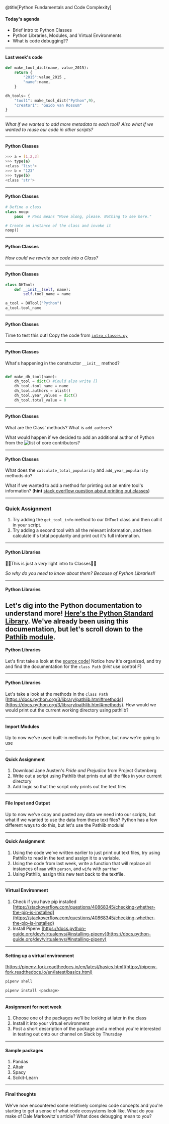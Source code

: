 @title[Python Fundamentals and Code Complexity]

#### Today's agenda

- Brief intro to Python Classes
- Python Libraries, Modules, and Virtual Environments
- What is code debugging??

---
#### Last week's code
```python
def make_tool_dict(name, value_2015):
    return {
        "2015":value_2015 ,
        "name":name,
    }

dh_tools= {
    "tool1": make_tool_dict("Python",9),
    "creator1": "Guido van Rossum"
}
```
---

*What if we wanted to add more metadata to each tool? Also what if we wanted to reuse our code in other scripts?*

---
#### Python Classes
```sh
>>> a = [1,2,3]
>>> type(a)
<class 'list'>
>>> b = "123"
>>> type(b)
<class 'str'>
```
---
#### Python Classes
```python
# Define a class
class noop:
    pass  # Pass means "Move along, please. Nothing to see here."

# Create an instance of the class and invoke it
noop()
```
---
#### Python Classes

*How could we rewrite our code into a Class?*

---
#### Python Classes
```python
class DHTool:
    def __init__(self, name):
        self.tool_name = name

a_tool = DHTool("Python")
a_tool.tool_name
```
---
#### Python Classes

Time to test this out! Copy the code from [`intro_classes.py`](https://github.com/ZoeLeBlanc/IntroToDH2020/blob/gh-pages/week4/intro_classes.py)

---
#### Python Classes

What's happening in the constructor `__init__` method?

```python

def make_dh_tool(name):
    dh_tool = dict() #Could also write {}
    dh_tool.tool_name = name
    dh_tool.authors = alist()
    dh_tool.year_values = dict()
    dh_tool.total_value = 0
```
---
#### Python Classes

What are the Class' methods? What is `add_authors`? 

What would happen if we decided to add an additional author of Python from the ![list of core contributors](https://devguide.python.org/developers/)?

---
#### Python Classes

What does the `calculate_total_popularity` and `add_year_popularity` methods do?

What if we wanted to add a method for printing out an entire tool's information? (**hint** [stack overflow question about printing out classes](https://stackoverflow.com/questions/192109/is-there-a-built-in-function-to-print-all-the-current-properties-and-values-of-a/192207#192207))

---
### Quick Assignment
1. Try adding the `get_tool_info` method to our `DHTool` class and then call it in your script.
2. Try adding a second tool with all the relevant information, and then calculate it's total popularity and print out it's full information.
---
#### Python Libraries

🚨🚨This is just a *very* light intro to Classes🚨🚨

*So why do you need to know about them? Because of Python Libraries!!*

---
#### Python Libraries

Let's dig into the Python documentation to understand more! [Here's the Python Standard Library](https://docs.python.org/3/library/). We've already been using this documentation, but let's scroll down to the [Pathlib module](https://docs.python.org/3/library/pathlib.html). 
---
#### Python Libraries

Let's first take a look at the [source code!](https://github.com/python/cpython/blob/3.8/Lib/pathlib.py) Notice how it's organized, and try and find the documentation for the `class Path` (*hint* use control F)

---
#### Python Libraries

Let's take a look at the methods in the `class Path` [https://docs.python.org/3/library/pathlib.html#methods](https://docs.python.org/3/library/pathlib.html#methods). How would we would print out the current working directory using pathlib?

---
#### Import Modules

Up to now we've used built-in methods for Python, but now we're going to use 

---
#### Quick Assignment

1. Download Jane Austen's *Pride and Prejudice* from Project Gutenberg
2. Write out a script using Pathlib that prints out all the files in your current directory
3. Add logic so that the script only prints out the text files

---
#### File Input and Output

Up to now we've copy and pasted any data we need into our scripts, but what if we wanted to use the data from these text files? Python has a few different ways to do this, but let's use the Pathlib module!

---
#### Quick Assignment

1. Using the code we've written earlier to just print out text files, try using Pathlib to read in the text and assign it to a variable.
2. Using the code from last week, write a function that will replace all instances of `man` with `person`, and `wife` with `parther` 
3. Using Pathlib, assign this new text back to the textfile.

---
#### Virtual Environment

1. Check if you have pip installed [https://stackoverflow.com/questions/40868345/checking-whether-the-pip-is-installed](https://stackoverflow.com/questions/40868345/checking-whether-the-pip-is-installed)
2. Install Pipenv [https://docs.python-guide.org/dev/virtualenvs/#installing-pipenv](https://docs.python-guide.org/dev/virtualenvs/#installing-pipenv)

---
#### Setting up a virtual environment

[https://pipenv-fork.readthedocs.io/en/latest/basics.html](https://pipenv-fork.readthedocs.io/en/latest/basics.html)
```sh
pipenv shell
```
```sh
pipenv install <package>
```
---
#### Assignment for next week

1. Choose one of the packages we'll be looking at later in the class
2. Install it into your virtual environment
3. Post a short description of the package and a method you're interested in testing out onto our channel on Slack by Thursday

---
#### Sample packages

1. Pandas
2. Altair
3. Spacy
4. Scikit-Learn


---
#### Final thoughts

We've now encountered some relatively complex code concepts and you're starting to get a sense of what code ecosystems look like. What do you make of Dale Markowitz's article? What does debugging mean to you? 